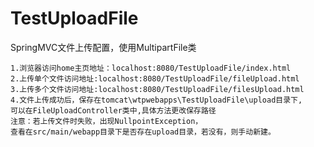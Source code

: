 # TestUploadFile
SpringMVC文件上传配置，使用MultipartFile类

    1.浏览器访问home主页地址：localhost:8080/TestUploadFile/index.html
    2.上传单个文件访问地址:localhost:8080/TestUploadFile/fileUpload.html
    3.上传多个文件访问地址:localhost:8080/TestUploadFile/filesUpload.html
    4.文件上传成功后，保存在tomcat\wtpwebapps\TestUploadFile\upload目录下,
    可以在FileUploadController类中,具体方法更改保存路径
    注意：若上传文件时失败，出现NullpointException，
    查看在src/main/webapp目录下是否存在upload目录，若没有，则手动新建。
